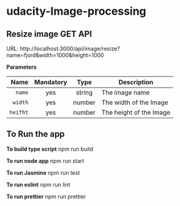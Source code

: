 # udacity-Image-processing

## Resize image GET API

URL: http://localhost:3000/api/image/resize?name=fjord&width=1000&height=1000 

**Parameters**



|          Name | Mandatory |  Type   | Description                                                                                                                                                           |
| -------------:|:--------:|:-------:| --------------------------------------------------------------------------------------------------------------------------------------------------------------------- |
|     `name` | yes | string  | The image name             |
|     `width` | yes | number  | The width of the Image |
|     `heifht` | yes | number  | The height of the Image |                  |


## To Run the app

**To build type script**
npm run build

**To run node app**
npm run start

**To run Jasmine**
npm run test

**To run eslint**
npm run lint

**To run prettier**
npm run prettier








